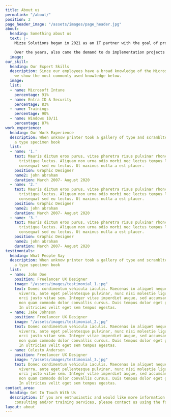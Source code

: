 ```yaml
---
title: About us
permalink: "/about/"
position: 2
page_header_image: "/assets/images/page_header.jpg"
about:
  heading: Something about us
  text: |-
    Mizze Solutions began in 2021 as an IT partner with the goal of providing quality Microsoft training to support the advancement of your employees' Microsoft knowledge. And to get them ready for the corresponding Microsoft exam.

    Over the years, also came the demand to do implementation projects and especially for the modern workplace, which is based on Microsoft Intune. This includes the configuration of Entra ID, Conditional Access, Mobile Application Management and all kinds of related Microsoft products.
  image: 
our_skill:
  heading: Our Expert Skills
  description: Since our employees have a broad knowledge of the Microsoft 365 platform,
    we show the most commonly used knowledge below.
  image: 
  list:
  - name: Microsoft Intune
    percentage: 91%
  - name: Entra ID & Security
    percentage: 83%
  - name: Trainings
    percentage: 90%
  - name: Windows 10/11
    percentage: 87%
work_experience:
  heading: Our Work Experience
  description: When unknow printer took a gallery of type and scramblted it to make
    a type specimen book
  list:
  - name: '1.'
    text: Mauris dictum eros purus, vitae pharetra risus pulvinar rhoncus. Duis bibendum
      tristique luctus. Aliquam non urna odio morbi nec lectus tempus lorem vehicula
      consequat sed eu lectus. Ut maximus nulla a est placer.
    position: Graphic Designer
    name2: john abraham
    duration: March 2007- August 2020
  - name: '2.'
    text: Mauris dictum eros purus, vitae pharetra risus pulvinar rhoncus. Duis bibendum
      tristique luctus. Aliquam non urna odio morbi nec lectus tempus lorem vehicula
      consequat sed eu lectus. Ut maximus nulla a est placer.
    position: Graphic Designer
    name2: john abraham
    duration: March 2007- August 2020
  - name: '3.'
    text: Mauris dictum eros purus, vitae pharetra risus pulvinar rhoncus. Duis bibendum
      tristique luctus. Aliquam non urna odio morbi nec lectus tempus lorem vehicula
      consequat sed eu lectus. Ut maximus nulla a est placer.
    position: Graphic Designer
    name2: john abraham
    duration: March 2007- August 2020
testimonials:
  heading: What People Say
  description: When unknow printer took a gallery of type and scramblted it to make
    a type specimen book
  list:
  - name: John Doe
    position: Freelancer UX Designer
    image: "/assets/images/testimonial_1.jpg"
    text: Donec condimentum vehicula iaculis. Maecenas in aliquet neque. Suspendisse
      viverra, ante eget pellentesque pulvinar, nunc nisi molestie ligula, vitae convallis
      orci justo vitae sem. Integer vitae imperdiet augue, sed accumsan diam. Etiam
      non quam commodo dolor convallis cursus. Duis tempus dolor eget gravida fringilla.
      In ultricies velit eget sem tempus egestas.
  - name: Jake Johnson
    position: Freelancer UX Designer
    image: "/assets/images/testimonial_2.jpg"
    text: Donec condimentum vehicula iaculis. Maecenas in aliquet neque. Suspendisse
      viverra, ante eget pellentesque pulvinar, nunc nisi molestie ligula, vitae convallis
      orci justo vitae sem. Integer vitae imperdiet augue, sed accumsan diam. Etiam
      non quam commodo dolor convallis cursus. Duis tempus dolor eget gravida fringilla.
      In ultricies velit eget sem tempus egestas.
  - name: Celesto Anderson
    position: Freelancer UX Designer
    image: "/assets/images/testimonial_3.jpg"
    text: Donec condimentum vehicula iaculis. Maecenas in aliquet neque. Suspendisse
      viverra, ante eget pellentesque pulvinar, nunc nisi molestie ligula, vitae convallis
      orci justo vitae sem. Integer vitae imperdiet augue, sed accumsan diam. Etiam
      non quam commodo dolor convallis cursus. Duis tempus dolor eget gravida fringilla.
      In ultricies velit eget sem tempus egestas.
contact_area:
  heading: Get In Touch With Us
  description: If you are enthusiastic and would like more information regarding our
    consulting and/or training services, please contact us using the form below.
layout: about
---
```


